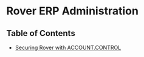 # Rover ERP Administration

<PageHeader />

## Table of Contents

- [Securing Rover with ACCOUNT.CONTROL](./ACCOUNT-CONTROL/README.md)

<PageFooter />
